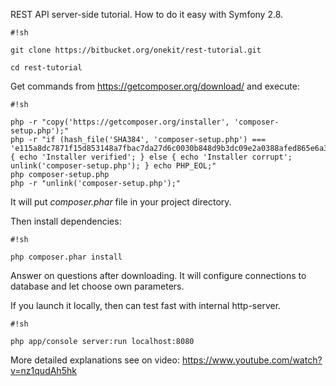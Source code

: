 REST API server-side tutorial. How to do it easy with Symfony 2.8.



```
#!sh

git clone https://bitbucket.org/onekit/rest-tutorial.git

cd rest-tutorial
```


Get commands from https://getcomposer.org/download/
and execute:


```
#!sh

php -r "copy('https://getcomposer.org/installer', 'composer-setup.php');"
php -r "if (hash_file('SHA384', 'composer-setup.php') === 'e115a8dc7871f15d853148a7fbac7da27d6c0030b848d9b3dc09e2a0388afed865e6a3d6b3c0fad45c48e2b5fc1196ae') { echo 'Installer verified'; } else { echo 'Installer corrupt'; unlink('composer-setup.php'); } echo PHP_EOL;"
php composer-setup.php
php -r "unlink('composer-setup.php');"
```
It will put *composer.phar* file in your project directory.  

Then install dependencies:


```
#!sh

php composer.phar install
```


Answer on questions after downloading. It will configure connections to database and let choose own parameters.  


If you launch it locally, then can test fast with internal http-server.

```
#!sh

php app/console server:run localhost:8080

```

More detailed explanations see on video: https://www.youtube.com/watch?v=nz1qudAh5hk



